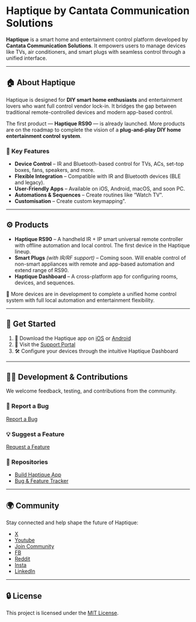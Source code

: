 # Haptique by Cantata Communication Solutions

**Haptique** is a smart home and entertainment control platform developed by **Cantata Communication Solutions**. It empowers users to manage devices like TVs, air conditioners, and smart plugs with seamless control through a unified interface.

---

## 🏠 About Haptique

Haptique is designed for **DIY smart home enthusiasts** and entertainment lovers who want full control vendor lock-in. It bridges the gap between traditional remote-controlled devices and modern app-based control.

The first product — **Haptique RS90** — is already launched. More products are on the roadmap to complete the vision of a **plug-and-play DIY home entertainment control system**.

### 🔑 Key Features

- **Device Control** – IR and Bluetooth-based control for TVs, ACs, set-top boxes, fans, speakers, and more.
- **Flexible Integration** – Compatible with IR and Bluetooth devices (BLE and legacy).
- **User-Friendly Apps** – Available on iOS, Android, macOS, and soon PC.
- **Automations & Sequences** – Create routines like “Watch TV".
- **Customisation** – Create custom keymapping".

---

## ⚙️ Products

- **Haptique RS90** – A handheld IR + IP smart universal remote controller with offline automation and local control. The first device in the Haptique lineup.
- **Smart Plugs** *(with IR/RF support)* – Coming soon. Will enable control of non-smart appliances with remote and app-based automation and extend range of RS90.
- **Haptique Dashboard** – A cross-platform app for configuring rooms, devices, and sequences.

📅 More devices are in development to complete a unified home control system with full local automation and entertainment flexibility.

---

## 🚀 Get Started

1. 📱 Download the Haptique app on [iOS](https://apps.apple.com/fr/app/haptique-config/id6639613322?l=en-GB) or [Android](https://play.google.com/store/apps/details?id=com.cantata.mobile&pli=1)
2. 🧠 Visit the [Support Portal](https://support.haptique.com)
3. 🛠️ Configure your devices through the intuitive Haptique Dashboard

---

## 🧑‍💻 Development & Contributions

We welcome feedback, testing, and contributions from the community.

### 🐛 Report a Bug  
[Report a Bug](https://github.com/cantatacsfr/feature-bug_report_n_tracker/issues/new?template=simple_bug_report.yml)

### 💡 Suggest a Feature  
[Request a Feature](https://github.com/cantatacsfr/feature-bug_report_n_tracker/issues/new?template=feature_request.yml)

### 🔗 Repositories

- [Build Haptique App](https://github.com/Cantata-Communication-Solutions/haptique-remote-dev-guide)
- [Bug & Feature Tracker](https://github.com/cantatacsfr/feature-bug_report_n_tracker)

---

## 🌍 Community

Stay connected and help shape the future of Haptique:

- [X](https://twitter.com/CantataCS)
- [Youtube](https://www.youtube.com/@cantatacsfr)
- [Join Community](https://community.haptique.io)
- [FB](https://www.facebook.com/CantataCS)
- [Reddit](https://www.reddit.com/r/Haptique/)
- [Insta](https://www.instagram.com/cantatacsfr)
- [LinkedIn](https://www.linkedin.com/company/cantata-communication-solutions)

---

## 🔒 License

This project is licensed under the [MIT License](LICENSE).
